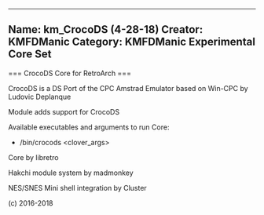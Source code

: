 -----------------------
Name: km_CrocoDS (4-28-18)
Creator: KMFDManic
Category: KMFDManic Experimental Core Set
-----------------------
=== CrocoDS Core for RetroArch ===

CrocoDS is a DS Port of the CPC Amstrad Emulator based on Win-CPC by Ludovic Deplanque 

Module adds support for CrocoDS

Available executables and arguments to run Core:
- /bin/crocods <rom> <clover_args>

Core by libretro

Hakchi module system by madmonkey

NES/SNES Mini shell integration by Cluster

(c) 2016-2018
